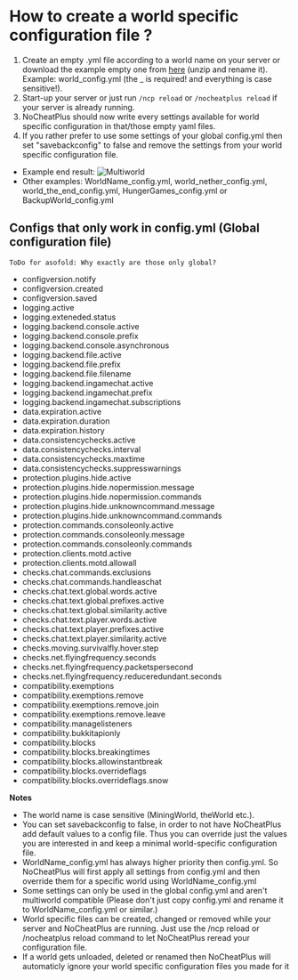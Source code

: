 # How to create a world specific configuration file ?

1. Create an empty .yml file according to a world name on your server or download the example empty one from [here](Resources/world_nether_config.zip) (unzip and rename it). Example: world_config.yml (the _ is required! and everything is case sensitive!).
2. Start-up your server or just run `/ncp reload` or `/nocheatplus reload` if your server is already running.
3. NoCheatPlus should now write every settings available for world specific configuration in that/those empty yaml files.
4. If you rather prefer to use some settings of your global config.yml then set "savebackconfig" to false and remove the settings from your world specific configuration file.  

* Example end result: ![Multiworld](https://github.com/Updated-NoCheatPlus/Docs/blob/master/Resources/Multiworld.gif)  
* Other examples: WorldName_config.yml, world_nether_config.yml, world_the_end_config.yml, HungerGames_config.yml or BackupWorld_config.yml  

## Configs that only work in config.yml (Global configuration file)
`ToDo for asofold: Why exactly are those only global?`
* configversion.notify
* configversion.created
* configversion.saved
* logging.active
* logging.exteneded.status
* logging.backend.console.active
* logging.backend.console.prefix
* logging.backend.console.asynchronous
* logging.backend.file.active
* logging.backend.file.prefix
* logging.backend.file.filename
* logging.backend.ingamechat.active
* logging.backend.ingamechat.prefix
* logging.backend.ingamechat.subscriptions
* data.expiration.active
* data.expiration.duration
* data.expiration.history
* data.consistencychecks.active
* data.consistencychecks.interval
* data.consistencychecks.maxtime
* data.consistencychecks.suppresswarnings
* protection.plugins.hide.active
* protection.plugins.hide.nopermission.message
* protection.plugins.hide.nopermission.commands
* protection.plugins.hide.unknowncommand.message
* protection.plugins.hide.unknowncommand.commands
* protection.commands.consoleonly.active
* protection.commands.consoleonly.message
* protection.commands.consoleonly.commands
* protection.clients.motd.active
* protection.clients.motd.allowall
* checks.chat.commands.exclusions
* checks.chat.commands.handleaschat
* checks.chat.text.global.words.active
* checks.chat.text.global.prefixes.active
* checks.chat.text.global.similarity.active
* checks.chat.text.player.words.active
* checks.chat.text.player.prefixes.active
* checks.chat.text.player.similarity.active
* checks.moving.survivalfly.hover.step
* checks.net.flyingfrequency.seconds
* checks.net.flyingfrequency.packetspersecond
* checks.net.flyingfrequency.reduceredundant.seconds
* compatibility.exemptions
* compatibility.exemptions.remove
* compatibility.exemptions.remove.join
* compatibility.exemptions.remove.leave
* compatibility.managelisteners
* compatibility.bukkitapionly
* compatibility.blocks
* compatibility.blocks.breakingtimes
* compatibility.blocks.allowinstantbreak
* compatibility.blocks.overrideflags
* compatibility.blocks.overrideflags.snow

**Notes**  
* The world name is case sensitive (MiningWorld, theWorld etc.).
* You can set savebackconfig to false, in order to not have NoCheatPlus add default values to a config file. Thus you can override just the values you are interested in and keep a minimal world-specific configuration file.
* WorldName_config.yml has always higher priority then config.yml. So NoCheatPlus will first apply all settings from config.yml and then override them for a specific world using WorldName_config.yml
* Some settings can only be used in the global config.yml and aren't multiworld compatible (Please don't just copy config.yml and rename it to WorldName_config.yml or similar.)
* World specific files can be created, changed or removed while your server and NoCheatPlus are running. Just use the /ncp reload or /nocheatplus reload command to let NoCheatPlus reread your configuration file.
* If a world gets unloaded, deleted or renamed then NoCheatPlus will automaticly ignore your world specific configuration files you made for it
